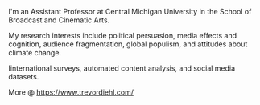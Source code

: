 I'm an Assistant Professor at Central Michigan University in the School of Broadcast and Cinematic Arts.

My research interests include political persuasion, media effects and cognition, audience fragmentation, global populism, and attitudes about climate change. 

Iinternational surveys, automated content analysis, and social media datasets.

More @ https://www.trevordiehl.com/
